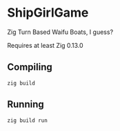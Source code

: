 # ShipGirlGame
Zig Turn Based Waifu Boats, I guess?

Requires at least Zig 0.13.0

Compiling
------

    zig build

Running
------

    zig build run
